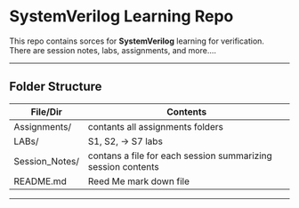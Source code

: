 # SystemVerilog Learning Repo

This repo contains sorces for **SystemVerilog** learning for verification.      
There are session notes, labs, assignments, and more....        

---     

## Folder Structure

|   File/Dir    |       Contents                |
|---------------|-------------------------------|
|   Assignments/| contants all assignments folders  |
|   LABs/       | S1, S2, -> S7   labs        |
|   Session_Notes/  | contans a file for each session summarizing session contents  |
|   README.md   | Reed Me mark down file        |

---